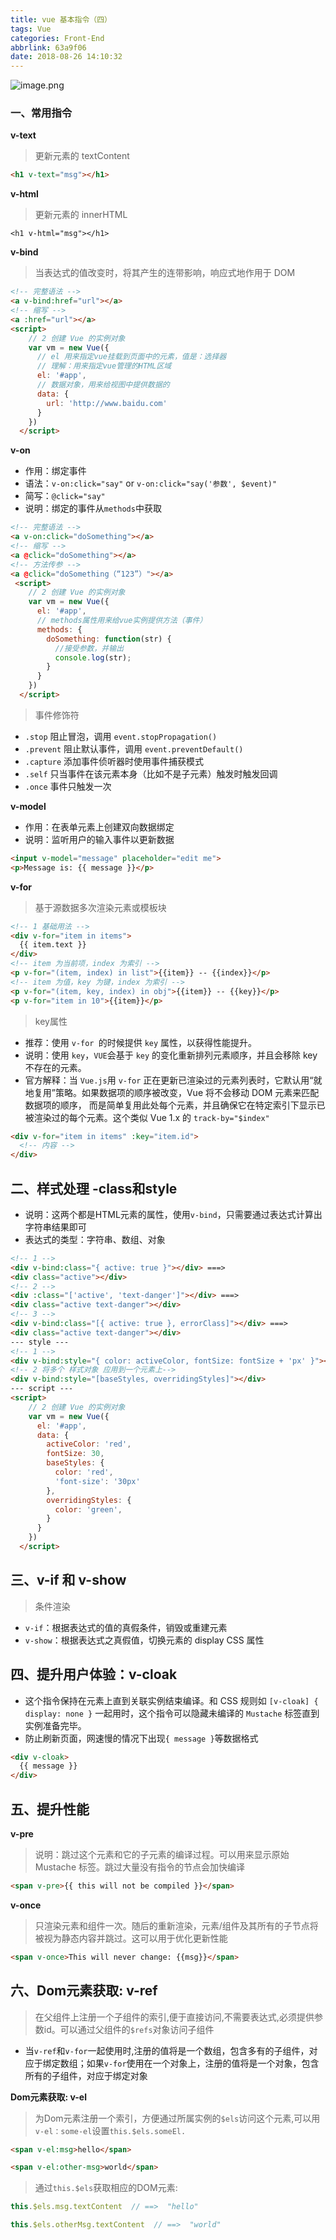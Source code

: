```yaml
---
title: vue 基本指令（四）
tags: Vue
categories: Front-End
abbrlink: 63a9f06
date: 2018-08-26 14:10:32
---
```


![image.png](http://upload-images.jianshu.io/upload_images/1480597-95bb7e600db0b04a.png?imageMogr2/auto-orient/strip%7CimageView2/2/w/1240)

### 一、常用指令

**v-text**

> 更新元素的 textContent

```html
<h1 v-text="msg"></h1>
```

**v-html**

> 更新元素的 innerHTML

```
<h1 v-html="msg"></h1>
```

**v-bind**

> 当表达式的值改变时，将其产生的连带影响，响应式地作用于 DOM

```html
<!-- 完整语法 -->
<a v-bind:href="url"></a>
<!-- 缩写 -->
<a :href="url"></a>
<script>
    // 2 创建 Vue 的实例对象
    var vm = new Vue({
      // el 用来指定vue挂载到页面中的元素，值是：选择器
      // 理解：用来指定vue管理的HTML区域
      el: '#app',
      // 数据对象，用来给视图中提供数据的
      data: {
        url: 'http://www.baidu.com'
      }
    })
  </script>
```

**v-on**

- 作用：绑定事件
- 语法：`v-on:click="say"` or `v-on:click="say('参数', $event)"`
- 简写：`@click="say"`
- 说明：绑定的事件从`methods`中获取

```html
<!-- 完整语法 -->
<a v-on:click="doSomething"></a>
<!-- 缩写 -->
<a @click="doSomething"></a>
<!-- 方法传参 -->
<a @click="doSomething（“123”）"></a>
 <script>
    // 2 创建 Vue 的实例对象
    var vm = new Vue({
      el: '#app',
      // methods属性用来给vue实例提供方法（事件）
      methods: {
        doSomething: function(str) {
          //接受参数，并输出
          console.log(str);
        }
      }
    })
  </script>
```

> 事件修饰符

- `.stop` 阻止冒泡，调用 `event.stopPropagation()`
- `.prevent` 阻止默认事件，调用 `event.preventDefault()`
- `.capture` 添加事件侦听器时使用事件捕获模式
- `.self` 只当事件在该元素本身（比如不是子元素）触发时触发回调
- `.once` 事件只触发一次

**v-model**

- 作用：在表单元素上创建双向数据绑定
- 说明：监听用户的输入事件以更新数据

```html
<input v-model="message" placeholder="edit me">
<p>Message is: {{ message }}</p>
```

**v-for**

> 基于源数据多次渲染元素或模板块

```html
<!-- 1 基础用法 -->
<div v-for="item in items">
  {{ item.text }}
</div>
<!-- item 为当前项，index 为索引 -->
<p v-for="(item, index) in list">{{item}} -- {{index}}</p>
<!-- item 为值，key 为键，index 为索引 -->
<p v-for="(item, key, index) in obj">{{item}} -- {{key}}</p>
<p v-for="item in 10">{{item}}</p>
```

> key属性

- 推荐：使用 `v-for `的时候提供 `key` 属性，以获得性能提升。
- 说明：使用 `key`，`VUE`会基于 `key` 的变化重新排列元素顺序，并且会移除 key 不存在的元素。
- 官方解释：当 `Vue.js`用 `v-for` 正在更新已渲染过的元素列表时，它默认用“就地复用”策略。如果数据项的顺序被改变，Vue 将不会移动 DOM 元素来匹配数据项的顺序， 而是简单复用此处每个元素，并且确保它在特定索引下显示已被渲染过的每个元素。这个类似 Vue 1.x 的 `track-by="$index"`

```html
<div v-for="item in items" :key="item.id">
  <!-- 内容 -->
</div>
```

## 二、样式处理 -class和style

- 说明：这两个都是HTML元素的属性，使用`v-bind`，只需要通过表达式计算出字符串结果即可
- 表达式的类型：字符串、数组、对象

```html
<!-- 1 -->
<div v-bind:class="{ active: true }"></div> ===>
<div class="active"></div>
<!-- 2 -->
<div :class="['active', 'text-danger']"></div> ===>
<div class="active text-danger"></div>
<!-- 3 -->
<div v-bind:class="[{ active: true }, errorClass]"></div> ===>
<div class="active text-danger"></div>
--- style ---
<!-- 1 -->
<div v-bind:style="{ color: activeColor, fontSize: fontSize + 'px' }"></div>
<!-- 2 将多个 样式对象 应用到一个元素上-->
<div v-bind:style="[baseStyles, overridingStyles]"></div>
--- script ---
<script>
    // 2 创建 Vue 的实例对象
    var vm = new Vue({
      el: '#app',
      data: {
        activeColor: 'red',
        fontSize: 30,
        baseStyles: {
          color: 'red',
          'font-size': '30px'
        },
        overridingStyles: {
          color: 'green',
        }
      }
    })
  </script>
```

## 三、v-if 和 v-show

> 条件渲染

- `v-if`：根据表达式的值的真假条件，销毁或重建元素
- `v-show`：根据表达式之真假值，切换元素的 display CSS 属性

## 四、提升用户体验：v-cloak

- 这个指令保持在元素上直到关联实例结束编译。和 CSS 规则如 `[v-cloak] { display: none }` 一起用时，这个指令可以隐藏未编译的 `Mustache` 标签直到实例准备完毕。
- 防止刷新页面，网速慢的情况下出现`{ message }`等数据格式

```html
<div v-cloak>
  {{ message }}
</div>
```

## 五、提升性能

**v-pre**

> 说明：跳过这个元素和它的子元素的编译过程。可以用来显示原始 Mustache 标签。跳过大量没有指令的节点会加快编译

```html
<span v-pre>{{ this will not be compiled }}</span>
```

**v-once**

> 只渲染元素和组件一次。随后的重新渲染，元素/组件及其所有的子节点将被视为静态内容并跳过。这可以用于优化更新性能

```html
<span v-once>This will never change: {{msg}}</span>
```

## 六、Dom元素获取: v-ref

> 在父组件上注册一个子组件的索引,便于直接访问,不需要表达式,必须提供参数id。可以通过父组件的`$refs`对象访问子组件

- 当`v-ref`和`v-for`一起使用时,注册的值将是一个数组，包含多有的子组件，对应于绑定数组；如果`v-for`使用在一个对象上，注册的值将是一个对象，包含所有的子组件，对应于绑定对象

**Dom元素获取: v-el**

> 为Dom元素注册一个索引，方便通过所属实例的`$els`访问这个元素,可以用`v-el：some-el`设置`this.$els.someEl.`

```html
<span v-el:msg>hello</span>

<span v-el:other-msg>world</span>

```

> 通过`this.$els`获取相应的DOM元素:

```javascript
this.$els.msg.textContent  // ==>  "hello"

this.$els.otherMsg.textContent  // ==>  "world"
```
